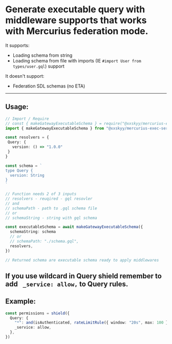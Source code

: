 # Generate executable query with middleware supports that works with Mercurius federation mode.

It supports:

- Loading schema from string
- Loading schema from file with imports (IE `#import User from types/user.gql`) support

It doesn't support:

- Federation SDL schemas (no ETA)

---

## Usage:

```ts
// Import / Require
// const { makeGatewayExecutableSchema } = require("@xxskyy/mercurius-exec-service-schema")
import { makeGatewayExecutableSchema } from "@xxskyy/mercurius-exec-service-schema"

const resolvers = {
 Query: {
   version: () => "1.0.0"
 } 
}

const schema = `
type Query {
  version: String
}
`

// Function needs 2 of 3 inputs
// resolvers - reuqired - gql resovler
// and
// schemaPath - path to .gql schema file
// or
// schemaString - string with gql schema

const executableSchema = await makeGatewayExecutableSchema({
  schemaString: schema
  // or
  // schemaPath: "./schema.gql",
  resolvers,
})

// Returned schema are executable schema ready to apply middlewares
```

## **If you use wildcard in Query shield remember to add ` _service: allow,` to Query rules.**

## Example:

```ts
const permissions = shield({
  Query: {
    "*": and(isAuthenticated, rateLimitRule({ window: "20s", max: 100 })),
    _service: allow,
  },
})
```
